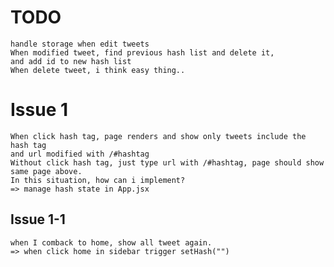 # TODO

    handle storage when edit tweets
    When modified tweet, find previous hash list and delete it,
    and add id to new hash list
    When delete tweet, i think easy thing..

# Issue 1

    When click hash tag, page renders and show only tweets include the hash tag
    and url modified with /#hashtag
    Without click hash tag, just type url with /#hashtag, page should show same page above.
    In this situation, how can i implement?
    => manage hash state in App.jsx

## Issue 1-1

    when I comback to home, show all tweet again.
    => when click home in sidebar trigger setHash("")
